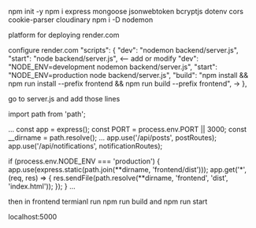 npm init -y
npm i express mongoose jsonwebtoken bcryptjs dotenv cors cookie-parser cloudinary
npm i -D nodemon

platform for deploying render.com

configure render.com
"scripts": {
"dev": "nodemon backend/server.js",
"start": "node backend/server.js",
<-- add or modify
"dev": "NODE_ENV=development nodemon backend/server.js",
"start": "NODE_ENV=production node backend/server.js",
"build": "npm install && npm run install --prefix frontend && npm run build --prefix frontend",
->
},

go to server.js and add those lines

import path from 'path';

...
const app = express();
const PORT = process.env.PORT || 3000;
const \_\_dirname = path.resolve();
...
app.use('/api/posts', postRoutes);
app.use('/api/notifications', notificationRoutes);

if (process.env.NODE_ENV === 'production') {
app.use(express.static(path.join(**dirname, 'frontend/dist')));
app.get('\*', (req, res) => {
res.sendFile(path.resolve(**dirname, 'frontend', 'dist', 'index.html'));
});
}
...

then in frontend termianl run npm run build and npm run start

localhost:5000